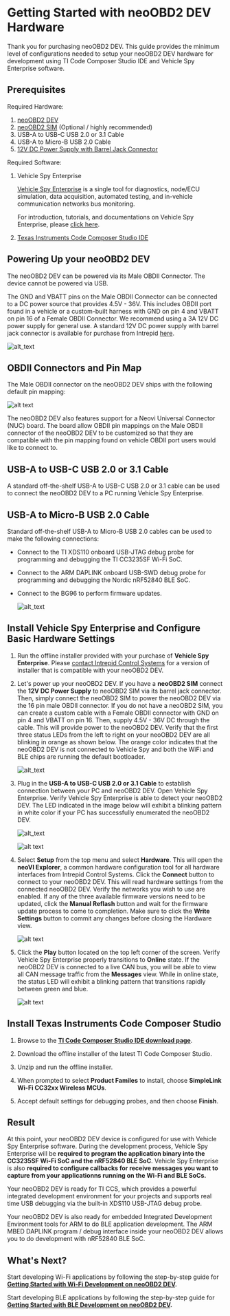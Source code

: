 # Getting Started with neoOBD2 DEV Hardware

Thank you for purchasing neoOBD2 DEV. This guide provides the minimum level of configurations needed to setup your neoOBD2 DEV hardware for development using TI Code Composer Studio IDE and Vehicle Spy Enterprise software. 

## Prerequisites

Required Hardware:

1. [neoOBD2 DEV](https://www.intrepidcs.com/products/vehicle-network-adapters/neoobd-2-lc)
2. [neoOBD2 SIM](https://store.intrepidcs.com/neoECU-CHIP-Simulator-p/neoobd2-sim.htm) (Optional / highly recommended)
3. USB-A to USB-C USB 2.0 or 3.1 Cable
4. USB-A to Micro-B USB 2.0 Cable
5. [12V DC Power Supply with Barrel Jack Connector](https://store.intrepidcs.com/productdetails_popup.asp?productcode=NEOVI-PS)

Required Software:

1. Vehicle Spy Enterprise

    [Vehicle Spy Enterprise](https://store.intrepidcs.com/Vehicle-Spy-p/vspy-3-ent.htm) is a single tool for diagnostics, node/ECU simulation, data acquisition, automated testing, and in-vehicle communication networks bus monitoring.
    
    For introduction, tutorials, and documentations on Vehicle Spy Enterprise, please [click here](https://cdn.intrepidcs.net/support/VehicleSpy/vehiclespyhelpdoc.html).

2. [Texas Instruments Code Composer Studio IDE](https://software-dl.ti.com/ccs/esd/documents/ccs_downloads.html)

## Powering Up your neoOBD2 DEV

The neoOBD2 DEV can be powered via its Male OBDII Connector. The device cannot be powered via USB.

The GND and VBATT pins on the Male OBDII Connector can be connected to a DC power source that provides 4.5V - 36V. This includes OBDII port found in a vehicle or a custom-built harness with GND on pin 4 and VBATT on pin 16 of a Female OBDII Connector. We recommend using a 3A 12V DC power supply for general use. A standard 12V DC power supply with barrel jack connector is available for purchase from Intrepid [here](https://store.intrepidcs.com/productdetails_popup.asp?productcode=NEOVI-PS).

![alt_text](../images/1-obd2dev-power-zone.png "Power I/O")

## OBDII Connectors and Pin Map

The Male OBDII connector on the neoOBD2 DEV ships with the following default pin mapping:

![alt text](../images/2-obd2dev-default-pinmap.png "neoOBD2 DEV default Male OBDII connector pin mapping")

The neoOBD2 DEV also features support for a Neovi Universal Connector (NUC) board. The board allow OBDII pin mappings on the Male OBDII connector of the neoOBD2 DEV to be customized so that they are compatible with the pin mapping found on vehicle OBDII port users would like to connect to.
    
## USB-A to USB-C USB 2.0 or 3.1 Cable

A standard off-the-shelf USB-A to USB-C USB 2.0 or 3.1 cable can be used to connect the neoOBD2 DEV to a PC running Vehicle Spy Enterprise.

## USB-A to Micro-B USB 2.0 Cable

Standard off-the-shelf USB-A to Micro-B USB 2.0 cables can be used to make the following connections:

- Connect to the TI XDS110 onboard USB-JTAG debug probe for programming and debugging the TI CC3235SF Wi-Fi SoC.
- Connect to the ARM DAPLINK onboard USB-SWD debug probe for programming and debugging the Nordic nRF52840 BLE SoC.
- Connect to the BG96 to perform firmware updates.

    ![alt_text](../images/3-obd2dev-usb-map.png "USB connections to the neoOBD2 DEV components")

## Install Vehicle Spy Enterprise and Configure Basic Hardware Settings

1. Run the offline installer provided with your purchase of **Vehicle Spy Enterprise**. Please [contact Intrepid Control Systems](https://www.intrepidcs.com/support/contact-support/) for a version of installer that is compatible with your neoOBD2 DEV.

2. Let's power up your neoOBD2 DEV. If you have a **neoOBD2 SIM** connect the **12V DC Power Supply** to neoOBD2 SIM via its barrel jack connector. Then, simply connect the neoOBD2 SIM to power the neoOBD2 DEV via the 16 pin male OBDII connector. If you do not have a neoOBD2 SIM, you can create a custom cable with a Female OBDII connector with GND on pin 4 and VBATT on pin 16. Then, supply 4.5V - 36V DC through the cable. This will provide power to the neoOBD2 DEV. Verify that the first three status LEDs from the left to right on your neoOBD2 DEV are all blinking in orange as shown below. The orange color indicates that the neoOBD2 DEV is not connected to Vehicle Spy and both the WiFi and BLE chips are running the default bootloader.

    ![alt_text](../images/4-obd2dev-default-led.PNG "Default LED status on your neoOBD2 DEV after power up")

3. Plug in the **USB-A to USB-C USB 2.0 or 3.1 Cable** to establish connection between your PC and neoOBD2 DEV. Open Vehicle Spy Enterprise. Verify Vehicle Spy Enterprise is able to detect your neoOBD2 DEV. The LED indicated in the image below will exhibit a blinking pattern in white color if your PC has successfully enumerated the neoOBD2 DEV.

    ![alt_text](../images/5-obd2dev-connected-to-vspy-led.PNG "LED status on your neoOBD2 DEV when connected to PC (Vehicle Spy)")

    ![alt text](../images/6-vspy-obd2dev-detect.PNG "Verify Vehicle Spy Pro is able to detect your neoOBD2 DEV")

4. Select **Setup** from the top menu and select **Hardware**. This will open the **neoVI Explorer**, a common hardware configuration tool for all hardware interfaces from Intrepid Control Systems. Click the **Connect** button to connect to your neoOBD2 DEV. This will read hardware settings from the connected neoOBD2 DEV. Verify the networks you wish to use are enabled. If any of the three available firmware versions need to be updated, click the **Manual Reflash** button and wait for the firmware update process to come to completion. Make sure to click the **Write Settings** button to commit any changes before closing the Hardware view.

    ![alt text](../images/7-vspy-obd2dev-hw-setting.PNG "Configure hardware settings using the neoVI Explorer")

5. Click the **Play** button located on the top left corner of the screen. Verify Vehicle Spy Enterprise properly transitions to **Online** state. If the neoOBD2 DEV is connected to a live CAN bus, you will be able to view all CAN message traffic from the **Messages** view. While in online state, the status LED will exhibit a blinking pattern that transitions rapidly between green and blue.

    ![alt text](../images/8-vspy-obd2dev-online.PNG "Go online in Vehicle Spy")

## Install Texas Instruments Code Composer Studio

1. Browse to the **[TI Code Composer Studio IDE download page](http://processors.wiki.ti.com/index.php/Download_CCS)**.

2. Download the offline installer of the latest TI Code Composer Studio. 

3. Unzip and run the offline installer.

4. When prompted to select **Product Familes** to install, choose **SimpleLink Wi-Fi CC32xx Wireless MCUs**.

5. Accept default settings for debugging probes, and then choose **Finish**.

## Result

At this point, your neoOBD2 DEV device is configured for use with Vehicle Spy Enterprise software. During the development process, Vehicle Spy Enterprise will be **required to program the application binary into the CC3235SF Wi-Fi SoC and the nRF52840 BLE SoC**. Vehicle Spy Enterprise is also **required to configure callbacks for receive messages you want to capture from your applicationns running on the Wi-Fi and BLE SoCs.**

Your neoOBD2 DEV is ready for TI CCS, which provides a powerful integrated development environment for your projects and supports real time USB debugging via the built-in XDS110 USB-JTAG debug probe.

Your neoOBD2 DEV is also ready for embedded Integrated Development Environment tools for ARM to do BLE application development. The ARM MBED DAPLINK program / debug interface inside your neoOBD2 DEV allows you to do development with nRF52840 BLE SoC.

## What's Next?

Start developing Wi-Fi applications by following the step-by-step guide for **[Getting Started with Wi-Fi Development on neoOBD2 DEV](OBD2DEV_WIFI_GETTING_STARTED.md).**

Start developing BLE applications by following the step-by-step guide for **[Getting Started with BLE Development on neoOBD2 DEV](OBD2DEV_BLE_GETTING_STARTED.md).**

